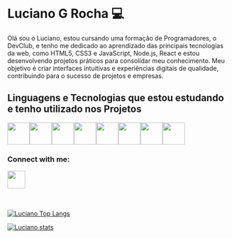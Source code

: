## <h1>Luciano G Rocha 💻</h1>

<p>Olá sou o Luciano, estou cursando uma formação de Programadores, o DevClub, e tenho me dedicado ao aprendizado das principais tecnologias da web, como HTML5, CSS3 e JavaScript, Node.js, React e estou desenvolvendo projetos práticos para consolidar meu conhecimento. Meu objetivo é criar interfaces intuitivas e experiências digitais de qualidade, contribuindo para o sucesso de projetos e empresas.</p>

<h2>Linguagens e Tecnologias que estou estudando e tenho utilizado nos Projetos</h2>

<img src="https://logospng.org/download/html-5/logo-html-5-512.png" width="50px" /><img src="https://logospng.org/download/css-3/logo-css-3-512.png" width="50px" /><img src="https://logospng.org/download/javascript/logo-javascript-512.png" width="50px" /><img src="https://img.icons8.com/color/512/git.png" width="50px" /><img src="https://cdn-icons-png.flaticon.com/512/25/25231.png" width="50px" /><img src="https://logospng.org/download/node-js/logo-node-js-512.png" width="50px" /><img src="https://cdn4.iconfinder.com/data/icons/logos-3/600/React.js_logo-512.png" width="50px" /><img src="https://logospng.org/download/visual-studio-code/visual-studio-code-512.png" width="50px" />

<h3>Connect with me:</h3>
<a href="https://www.linkedin.com/in/luciano-guimaraes-rocha/" target="_blank"><img src="https://img.icons8.com/ios_filled/512/linkedin.png" width="40px"></a>
  

<br/><br/>[![Luciano Top Langs](https://github-readme-stats.vercel.app/api/top-langs/?username=lucianogrocha)](https://github.com/anuraghazra/github-readme-stats)

[![Luciano stats](https://github-readme-stats.vercel.app/api?username=lucianogrocha)](https://github.com/anuraghazra/github-readme-stats)











<!--
**LucianoGRocha/LucianoGRocha** is a ✨ _special_ ✨ repository because its `README.md` (this file) appears on your GitHub profile.

Here are some ideas to get you started:

- 🔭 I’m currently working on ...
- 🌱 I’m currently learning ...
- 👯 I’m looking to collaborate on ...
- 🤔 I’m looking for help with ...
- 💬 Ask me about ...
- 📫 How to reach me: ...
- 😄 Pronouns: ...
- ⚡ Fun fact: ...
-->
